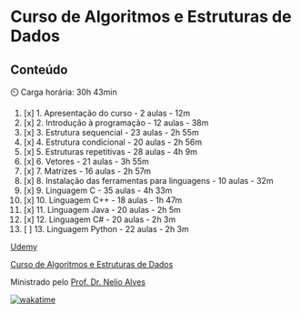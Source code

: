 # Curso de Algoritmos e Estruturas de Dados

## Conteúdo

:timer_clock: Carga horária: 30h 43min

1. [x] 1. Apresentação do curso - 2 aulas - 12m
2. [x] 2. Introdução à programação - 12 aulas - 38m
3. [x] 3. Estrutura sequencial - 23 aulas - 2h 55m
4. [x] 4. Estrutura condicional - 20 aulas - 2h 56m
5. [x] 5. Estruturas repetitivas - 28 aulas - 4h 9m
6. [x] 6. Vetores - 21 aulas - 3h 55m
7. [x] 7. Matrizes - 16 aulas - 2h 57m
8. [x] 8. Instalação das ferramentas para linguagens - 10 aulas - 32m
9. [x] 9. Linguagem C - 35 aulas - 4h 33m
10. [x] 10. Linguagem C++ - 18 aulas - 1h 47m
11. [x] 11. Linguagem Java - 20 aulas - 2h 5m
12. [x] 12. Linguagem C# - 20 aulas - 2h 3m
13. [ ] 13. Linguagem Python - 22 aulas - 2h 3m

[Udemy](https://www.udemy.com)

[Curso de Algoritmos e Estruturas de Dados](https://www.udemy.com/course/curso-algoritmos-logica-de-programacao/)

Ministrado pelo [Prof. Dr. Nelio Alves](https://www.udemy.com/user/nelio-alves/)

[![wakatime](https://wakatime.com/badge/github/tiagosathler/curso_algoritmos.svg)](https://wakatime.com/badge/github/tiagosathler/curso_algoritmos)
